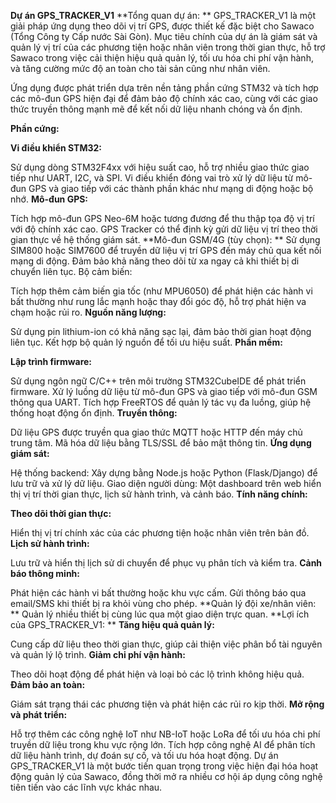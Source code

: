 **Dự án GPS_TRACKER_V1**
**Tổng quan dự án:
**
GPS_TRACKER_V1 là một giải pháp ứng dụng theo dõi vị trí GPS, được thiết kế đặc biệt cho Sawaco (Tổng Công ty Cấp nước Sài Gòn). Mục tiêu chính của dự án là giám sát và quản lý vị trí của các phương tiện hoặc nhân viên trong thời gian thực, hỗ trợ Sawaco trong việc cải thiện hiệu quả quản lý, tối ưu hóa chi phí vận hành, và tăng cường mức độ an toàn cho tài sản cũng như nhân viên.

Ứng dụng được phát triển dựa trên nền tảng phần cứng STM32 và tích hợp các mô-đun GPS hiện đại để đảm bảo độ chính xác cao, cùng với các giao thức truyền thông mạnh mẽ để kết nối dữ liệu nhanh chóng và ổn định.

**Phần cứng:**

**Vi điều khiển STM32:**

Sử dụng dòng STM32F4xx với hiệu suất cao, hỗ trợ nhiều giao thức giao tiếp như UART, I2C, và SPI.
Vi điều khiển đóng vai trò xử lý dữ liệu từ mô-đun GPS và giao tiếp với các thành phần khác như mạng di động hoặc bộ nhớ.
**Mô-đun GPS:**

Tích hợp mô-đun GPS Neo-6M hoặc tương đương để thu thập tọa độ vị trí với độ chính xác cao.
GPS Tracker có thể định kỳ gửi dữ liệu vị trí theo thời gian thực về hệ thống giám sát.
**Mô-đun GSM/4G (tùy chọn):
**
Sử dụng SIM800 hoặc SIM7600 để truyền dữ liệu vị trí GPS đến máy chủ qua kết nối mạng di động.
Đảm bảo khả năng theo dõi từ xa ngay cả khi thiết bị di chuyển liên tục.
Bộ cảm biến:

Tích hợp thêm cảm biến gia tốc (như MPU6050) để phát hiện các hành vi bất thường như rung lắc mạnh hoặc thay đổi góc độ, hỗ trợ phát hiện va chạm hoặc rủi ro.
**Nguồn năng lượng:**

Sử dụng pin lithium-ion có khả năng sạc lại, đảm bảo thời gian hoạt động liên tục. Kết hợp bộ quản lý nguồn để tối ưu hiệu suất.
**Phần mềm:**

**Lập trình firmware:**

Sử dụng ngôn ngữ C/C++ trên môi trường STM32CubeIDE để phát triển firmware.
Xử lý luồng dữ liệu từ mô-đun GPS và giao tiếp với mô-đun GSM thông qua UART.
Tích hợp FreeRTOS để quản lý tác vụ đa luồng, giúp hệ thống hoạt động ổn định.
**Truyền thông:**

Dữ liệu GPS được truyền qua giao thức MQTT hoặc HTTP đến máy chủ trung tâm.
Mã hóa dữ liệu bằng TLS/SSL để bảo mật thông tin.
**Ứng dụng giám sát:**

Hệ thống backend: Xây dựng bằng Node.js hoặc Python (Flask/Django) để lưu trữ và xử lý dữ liệu.
Giao diện người dùng: Một dashboard trên web hiển thị vị trí thời gian thực, lịch sử hành trình, và cảnh báo.
**Tính năng chính:**

**Theo dõi thời gian thực:**

Hiển thị vị trí chính xác của các phương tiện hoặc nhân viên trên bản đồ.
**Lịch sử hành trình:**

Lưu trữ và hiển thị lịch sử di chuyển để phục vụ phân tích và kiểm tra.
**Cảnh báo thông minh:**

Phát hiện các hành vi bất thường hoặc khu vực cấm.
Gửi thông báo qua email/SMS khi thiết bị ra khỏi vùng cho phép.
**Quản lý đội xe/nhân viên:
**
Quản lý nhiều thiết bị cùng lúc qua một giao diện trực quan.
**Lợi ích của GPS_TRACKER_V1:
**
**Tăng hiệu quả quản lý:**

Cung cấp dữ liệu theo thời gian thực, giúp cải thiện việc phân bổ tài nguyên và quản lý lộ trình.
**Giảm chi phí vận hành:**

Theo dõi hoạt động để phát hiện và loại bỏ các lộ trình không hiệu quả.
**Đảm bảo an toàn:**

Giám sát trạng thái các phương tiện và phát hiện các rủi ro kịp thời.
**Mở rộng và phát triển:**

Hỗ trợ thêm các công nghệ IoT như NB-IoT hoặc LoRa để tối ưu hóa chi phí truyền dữ liệu trong khu vực rộng lớn.
Tích hợp công nghệ AI để phân tích dữ liệu hành trình, dự đoán sự cố, và tối ưu hóa hoạt động.
Dự án GPS_TRACKER_V1 là một bước tiến quan trọng trong việc hiện đại hóa hoạt động quản lý của Sawaco, đồng thời mở ra nhiều cơ hội áp dụng công nghệ tiên tiến vào các lĩnh vực khác nhau.
